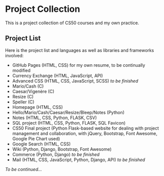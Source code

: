 # Project Collection

This is a project collection of CS50 courses and my own practice.

## Project List

Here is the project list and languages as well as libraries and frameworks involved: 

* GitHub Pages (HTML, CSS) for my own resume, to be continually modified
* Currency Exchange (HTML, JavaScript, API)
* Advanced CSS (HTML, CSS, JavaScript, SCSS) *to be finished*
* Mario/Cash (C)
* Caesar/Vigenère (C)
* Resize (C)
* Speller (C)
* Homepage (HTML, CSS)
* Hello/Mario/Cash/Caesar/Resize/Bleep/Notes (Python)
* Notes (HTML, CSS, Python, FLASK, CSV)
* SQL project (HTML, CSS, Python, FLASK, SQL Favicon)
* CS50 Final project (Python Flask-based website for dealing with project management and collaboration, with jQuery, Bootstrap, Font Awesome, Google Pie Chart used)
* Google Search (HTML, CSS)
* Wiki (Python, Django, Bootstrap, Font Awesome)
* Commerce (Python, Django) *to be finished*
* Mail (HTML, CSS, JavaScript, Python, Django, API) *to be finished*

*To be continued...*
